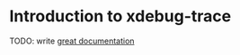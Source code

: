 # Introduction to xdebug-trace

TODO: write [great documentation](http://jacobian.org/writing/great-documentation/what-to-write/)
